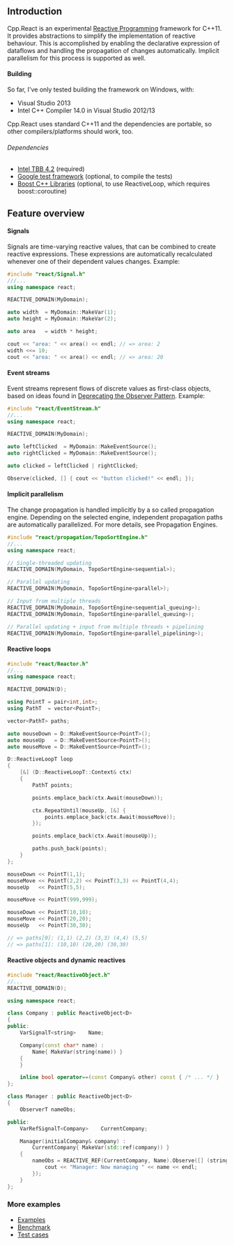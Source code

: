 ## Introduction

Cpp.React is an experimental [Reactive Programming](http://en.wikipedia.org/wiki/Reactive_programming) framework for C++11.
It provides abstractions to simplify the implementation of reactive behaviour.
This is accomplished by enabling the declarative expression of dataflows and handling the propagation of changes automatically.
Implicit parallelism for this process is supported as well.

#### Building

So far, I've only tested building the framework on Windows, with:
* Visual Studio 2013
* Intel C++ Compiler 14.0 in Visual Studio 2012/13

Cpp.React uses standard C++11 and the dependencies are portable, so other compilers/platforms should work, too.

###### Dependencies
* [Intel TBB 4.2](https://www.threadingbuildingblocks.org/) (required)
* [Google test framework](https://code.google.com/p/googletest/) (optional, to compile the tests)
* [Boost C++ Libraries](http://www.boost.org/) (optional, to use ReactiveLoop, which requires boost::coroutine)

## Feature overview

#### Signals

Signals are time-varying reactive values, that can be combined to create reactive expressions.
These expressions are automatically recalculated whenever one of their dependent values changes.
Example:

```C++
#include "react/Signal.h"
///...
using namespace react;

REACTIVE_DOMAIN(MyDomain);

auto width  = MyDomain::MakeVar(1);
auto height = MyDomain::MakeVar(2);

auto area   = width * height;

cout << "area: " << area() << endl; // => area: 2
width <<= 10;
cout << "area: " << area() << endl; // => area: 20
```

#### Event streams

Event streams represent flows of discrete values as first-class objects, based on ideas found in [Deprecating the Observer Pattern](http://infoscience.epfl.ch/record/176887/files/DeprecatingObservers2012.pdf). Example:

```C++
#include "react/EventStream.h"
//...
using namespace react;

REACTIVE_DOMAIN(MyDomain);

auto leftClicked  = MyDomain::MakeEventSource();
auto rightClicked = MyDomain::MakeEventSource();

auto clicked = leftClicked | rightClicked;

Observe(clicked, [] { cout << "button clicked!" << endl; });
```

#### Implicit parallelism

The change propagation is handled implicitly by a so called propagation engine.
Depending on the selected engine, independent propagation paths are automatically parallelized.
For more details, see Propagation Engines.

```C++
#include "react/propagation/TopoSortEngine.h"
//...
using namespace react;

// Single-threaded updating
REACTIVE_DOMAIN(MyDomain, TopoSortEngine<sequential>);

// Parallel updating
REACTIVE_DOMAIN(MyDomain, TopoSortEngine<parallel>);

// Input from multiple threads
REACTIVE_DOMAIN(MyDomain, TopoSortEngine<sequential_queuing>);
REACTIVE_DOMAIN(MyDomain, TopoSortEngine<parallel_queuing>);

// Parallel updating + input from multiple threads + pipelining
REACTIVE_DOMAIN(MyDomain, TopoSortEngine<parallel_pipelining>);
```

#### Reactive loops

```C++
#include "react/Reactor.h"
//...
using namespace react;

REACTIVE_DOMAIN(D);

using PointT = pair<int,int>;
using PathT  = vector<PointT>;

vector<PathT> paths;

auto mouseDown = D::MakeEventSource<PointT>();
auto mouseUp   = D::MakeEventSource<PointT>();
auto mouseMove = D::MakeEventSource<PointT>();

D::ReactiveLoopT loop
{
	[&] (D::ReactiveLoopT::Context& ctx)
	{
		PathT points;

		points.emplace_back(ctx.Await(mouseDown));

		ctx.RepeatUntil(mouseUp, [&] {
			points.emplace_back(ctx.Await(mouseMove));
		});

		points.emplace_back(ctx.Await(mouseUp));

		paths.push_back(points);
	}
};

mouseDown << PointT(1,1);
mouseMove << PointT(2,2) << PointT(3,3) << PointT(4,4);
mouseUp   << PointT(5,5);

mouseMove << PointT(999,999);

mouseDown << PointT(10,10);
mouseMove << PointT(20,20);
mouseUp   << PointT(30,30);

// => paths[0]: (1,1) (2,2) (3,3) (4,4) (5,5)
// => paths[1]: (10,10) (20,20) (30,30)
```

#### Reactive objects and dynamic reactives

```C++
#include "react/ReactiveObject.h"
//...
REACTIVE_DOMAIN(D);

using namespace react;

class Company : public ReactiveObject<D>
{
public:
    VarSignalT<string>    Name;

    Company(const char* name) :
        Name{ MakeVar(string(name)) }
    {
    }

    inline bool operator==(const Company& other) const { /* ... */ }
};

class Manager : public ReactiveObject<D>
{
    ObserverT nameObs;

public:
    VarRefSignalT<Company>    CurrentCompany;

    Manager(initialCompany& company) :
        CurrentCompany{ MakeVar(std::ref(company)) }
    {
        nameObs = REACTIVE_REF(CurrentCompany, Name).Observe([] (string name) {
            cout << "Manager: Now managing " << name << endl;
        });
    }
};
```

### More examples

* [Examples](https://github.com/schlangster/cpp.react/blob/master/src/sandbox/Main.cpp)
* [Benchmark](https://github.com/schlangster/cpp.react/blob/master/src/benchmark/BenchmarkLifeSim.h)
* [Test cases](https://github.com/schlangster/cpp.react/tree/master/src/test)
